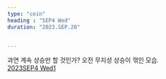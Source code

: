 ```yaml
---
type: "coin"
heading : "SEP4 Wed"
duration: "2023.SEP.20"


---
```

 

과연 계속 상승만 할 것인가? 오전 무지성 상승이 꺾인 모습.  
[2023SEP4 Wed1](/todo/images/Document2023SEP4-Wed1.pdf)    
